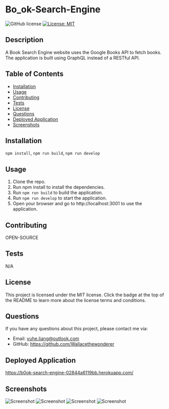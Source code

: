 # Bo_ok-Search-Engine

![GitHub license](https://img.shields.io/badge/license-MIT-blue.svg)
[![License: MIT](https://img.shields.io/badge/License-MIT-yellow.svg)](https://choosealicense.com/licenses)

## Description

A Book Search Engine website uses the Google Books API to fetch books. The application is built using GraphQL instead of a RESTful API.

## Table of Contents

- [Installation](#installation)
- [Usage](#usage)
- [Contributing](#contributing)
- [Tests](#tests)
- [License](#license)
- [Questions](#questions)
- [Deployed Application](#deployed-application)
- [Screenshots](#screenshots)

## Installation

`npm install`, `npm run build`, `npm run develop`

## Usage

1. Clone the repo.
2. Run npm install to install the dependencies.
3. Run `npm run build` to build the application.
4. Run `npm run develop` to start the application.
5. Open your browser and go to http://localhost:3001 to use the application.

## Contributing

OPEN-SOURCE

## Tests

N/A

## License

This project is licensed under the MIT license. Click the badge at the top of the README to learn more about the license terms and conditions.

## Questions

If you have any questions about this project, please contact me via:

- Email: yuhe.liang@outlook.com
- GitHub: https://github.com/Wallacethewonderer

## Deployed Application

https://b0ok-search-engine-02844a6119bb.herokuapp.com/

## Screenshots

![Screenshot](./assets/images/page1.png)
![Screenshot](./assets/images/page2.png)
![Screenshot](./assets/images/page3.png)
![Screenshot](./assets/images/page4.png)
